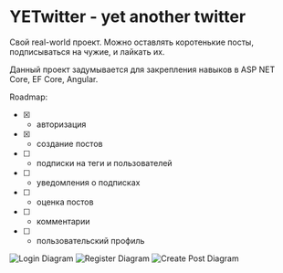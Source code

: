 # YETwitter - yet another twitter
Свой real-world проект. Можно оставлять коротенькие посты, подписываться на чужие, и лайкать их.

Данный проект задумывается для закрепления навыков в ASP NET Core, EF Core, Angular.

Roadmap:
- [x] - авторизация
- [x] - создание постов
- [ ] - подписки на теги и пользователей
- [ ] - уведомления о подписках
- [ ] - оценка постов
- [ ] - комментарии 
- [ ] - пользовательский профиль

 ![Login Diagram](https://raw.githubusercontent.com/VusalDev/YETwitter/develop/diagrams/login.puml)
 ![Register Diagram](https://raw.githubusercontent.com/VusalDev/YETwitter/develop/diagrams/register.puml)
 ![Create Post Diagram](https://raw.githubusercontent.com/VusalDev/YETwitter/develop/diagrams/create-post.puml)